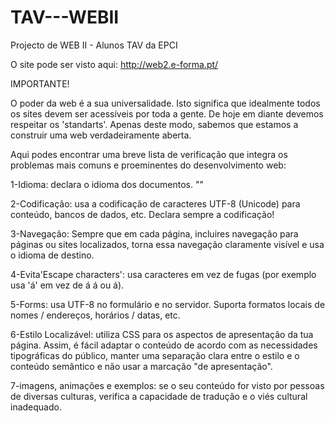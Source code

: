 # TAV---WEBII
Projecto de WEB II - Alunos TAV da EPCI

O site pode ser visto aqui:
http://web2.e-forma.pt/

IMPORTANTE!

O poder da web é a sua universalidade. 
Isto significa que idealmente todos os sites devem ser acessíveis por toda a gente. 
De hoje em diante devemos respeitar os 'standarts'. Apenas deste modo, sabemos que estamos a construir uma web verdadeiramente aberta.

Aqui podes encontrar uma breve lista de verificação que integra os problemas mais comuns e proeminentes do desenvolvimento web:

1-Idioma: declara o idioma dos documentos.
"<html lang="pt">"

2-Codificação: usa a codificação de caracteres UTF-8 (Unicode) para conteúdo, bancos de dados, etc. Declara sempre a codificação!
<meta charset="UTF-8">

3-Navegação: Sempre que em cada página, incluires navegação para páginas ou sites localizados, torna essa navegação claramente visível e usa o idioma de destino.

4-Evita'Escape characters': usa caracteres em vez de fugas (por exemplo usa 'á' em vez de &#xE1; &#225; ou &aacute;).

5-Forms: usa UTF-8 no formulário e no servidor. Suporta formatos locais de nomes / endereços, horários / datas, etc.

6-Estilo Localizável: utiliza CSS para os aspectos de apresentação da tua página. Assim, é fácil adaptar o conteúdo de acordo com as necessidades tipográficas do público, manter uma separação clara entre o estilo e o conteúdo semântico e não usar a marcação "de apresentação".

7-imagens, animações e exemplos: se o seu conteúdo for visto por pessoas de diversas culturas, verifica a capacidade de tradução e o viés cultural inadequado.
